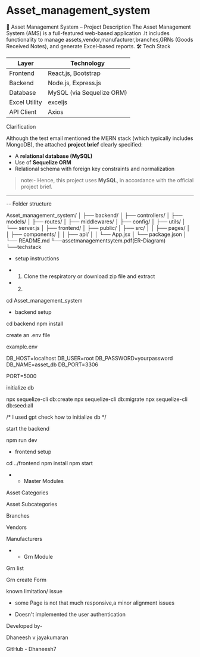 # Asset_management_system
🧾 Asset Management System – Project Description The Asset Management System (AMS) is a full-featured web-based application .It includes functionality to manage assets,vendor,manufacturer,branches,GRNs (Goods Received Notes), and generate Excel-based reports.
🛠️ Tech Stack

| Layer         | Technology                       |
|---------------|----------------------------------|
| Frontend      | React.js, Bootstrap              |
| Backend       | Node.js, Express.js              |
| Database      | MySQL (via Sequelize ORM)        |
| Excel Utility | exceljs                          |        
| API Client    | Axios                            |

Clarification

Although the test email mentioned the MERN stack (which typically includes MongoDB), the attached **project brief** clearly specified:

- A **relational database (MySQL)**
- Use of **Sequelize ORM**
- Relational schema with foreign key constraints and normalization

> note:-  Hence, this project uses **MySQL**, in accordance with the official project brief.

---

-- Folder structure 

Asset_management_system/
│
├── backend/
│   ├── controllers/
│   ├── models/
│   ├── routes/
│   ├── middlewares/
│   ├── config/
│   ├── utils/
│   └── server.js
│
├── frontend/
│   ├── public/
│   ├── src/
│   │   ├── pages/
│   │   ├── components/
│   │   ├── api/
│   │   └── App.jsx
│   └── package.json
│
└── README.md
└──assetmanagementsytem.pdf(ER-Diagram)
└──techstack




* setup instructions 


- 1. Clone the respiratory or download zip file and extract 

- 2. 
cd Asset_management_system


* backend setup 

cd backend
npm install

create an .env file 


example.env

DB_HOST=localhost
DB_USER=root
DB_PASSWORD=yourpassword
DB_NAME=asset_db
DB_PORT=3306

PORT=5000


initialize db

npx sequelize-cli db:create
npx sequelize-cli db:migrate
npx sequelize-cli db:seed:all

/* I used gpt  check how to initialize db */


start the backend 


npm run dev


 * frontend setup 

cd ../frontend
npm install
npm start




 * - Master Modules

 Asset Categories

 Asset Subcategories

 Branches

 Vendors

 Manufacturers

 * - Grn Module
 
Grn list

Grn create Form 


known limitation/ issue 

 - some Page is not that much responsive,a minor alignment issues 

- Doesn't implemented the user authentication 


Developed by-

Dhaneesh v jayakumaran 

GitHub - Dhaneesh7

